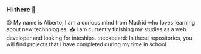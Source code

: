 ### Hi there 👋

:smile: My name is Alberto, I am a curious mind from Madrid who loves learning about new technologies.
:inbox_tray: I am currently finishing my studies as a web developer and looking for inteships.
:neckbeard: In these repositories, you will find projects that I have completed during my time in school.
